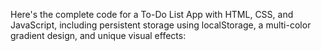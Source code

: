 Here's the complete code for a To-Do List App with HTML, CSS, and JavaScript, including persistent storage using localStorage, a multi-color gradient design, and unique visual effects:
